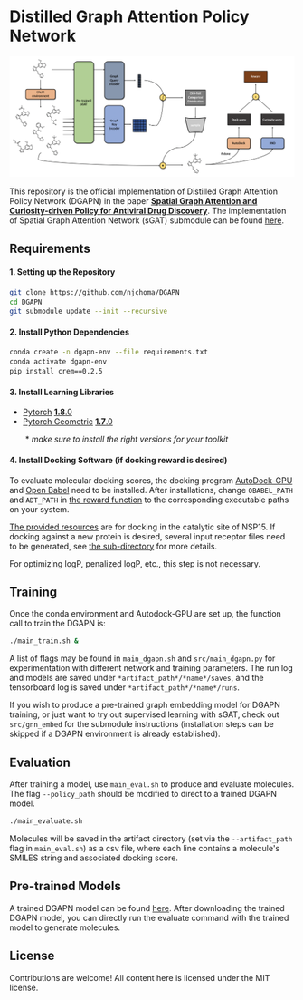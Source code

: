# Distilled Graph Attention Policy Network
![](figure/DGAPN.png)

This repository is the official implementation of Distilled Graph Attention Policy Network (DGAPN) in the paper [**Spatial Graph Attention and Curiosity-driven Policy for Antiviral Drug Discovery**](http://arxiv.org/abs/2106.02190). The implementation of Spatial Graph Attention Network (sGAT) submodule can be found [here](https://github.com/yulun-rayn/sGAT).


## Requirements

#### 1. Setting up the Repository
```bash
git clone https://github.com/njchoma/DGAPN
cd DGAPN
git submodule update --init --recursive
```

#### 2. Install Python Dependencies
```bash
conda create -n dgapn-env --file requirements.txt
conda activate dgapn-env
pip install crem==0.2.5
```

#### 3. Install Learning Libraries
- [Pytorch](https://pytorch.org/) [**1.8**.0](https://pytorch.org/get-started/previous-versions/)
- [Pytorch Geometric](https://pytorch-geometric.readthedocs.io/en/latest/) [**1.7**.0](https://pytorch-geometric.readthedocs.io/en/1.7.0/notes/installation.html)

  \* *make sure to install the right versions for your toolkit*

#### 4. Install Docking Software (if docking reward is desired)

To evaluate molecular docking scores, the docking program [AutoDock-GPU](https://github.com/ccsb-scripps/AutoDock-GPU/wiki) and [Open Babel](https://open-babel.readthedocs.io/en/latest/Command-line_tools/babel.html) need to be installed. After installations, change `OBABEL_PATH` and `ADT_PATH` in [the reward function](src/reward/adtgpu/get_reward.py) to the corresponding executable paths on your system.

[The provided resources](src/reward/adtgpu/receptor) are for docking in the catalytic site of NSP15. If docking against a new protein is desired, several input receptor files need to be generated, see [the sub-directory](src/reward/adtgpu) for more details.

For optimizing logP, penalized logP, etc., this step is not necessary.


## Training

Once the conda environment and Autodock-GPU are set up, the function call to train the DGAPN is:

```bash
./main_train.sh &
```

A list of flags may be found in `main_dgapn.sh` and `src/main_dgapn.py` for experimentation with different network and training parameters. The run log and models are saved under `*artifact_path*/*name*/saves`, and the tensorboard log is saved under `*artifact_path*/*name*/runs`.

If you wish to produce a pre-trained graph embedding model for DGAPN training, or just want to try out supervised learning with sGAT, check out `src/gnn_embed` for the submodule instructions (installation steps can be skipped if a DGAPN environment is already established).

## Evaluation

After training a model, use `main_eval.sh` to produce and evaluate molecules.
The flag `--policy_path` should be modified to direct to a trained DGAPN model.

```bash
./main_evaluate.sh
```

Molecules will be saved in the artifact directory (set via the `--artifact_path` flag in `main_eval.sh`) as a csv file, where each line contains a molecule's SMILES string and associated docking score.

## Pre-trained Models
A trained DGAPN model can be found [here](https://github.com/yulun-rayn/SGAnCP4ADD/tree/main/artifact/dgapn). After downloading the trained DGAPN model, you can directly run the evaluate command with the trained model to generate molecules.

## License

Contributions are welcome! All content here is licensed under the MIT license.
